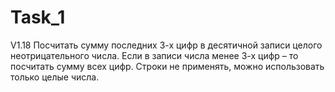 # Task_1
V1.18
Посчитать сумму последних 3-х цифр в десятичной записи целого неотрицательного
числа. Если в записи числа менее 3-х цифр – то посчитать сумму всех цифр. Строки
не применять, можно использовать только целые числа.


